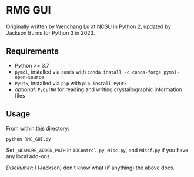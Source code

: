 # RMG GUI

Originally written by Wenchang Lu at NCSU in Python 2, updated by Jackson Burns for Python 3 in 2023.

## Requirements

 - Python >= 3.7
 - `pymol`, installed via `conda` with `conda install -c conda-forge pymol-open-source`
 - `PyQt5`, installed via `pip` with `pip install PyQt5`
 - _optional_: `PyCifRW` for reading and writing crystallographic information files

## Usage

From within this directory:

`python RMG_GUI.py`

Set `_NCSMURG_ADDON_PATH` in `IOControl.py`, `Misc.py`, and `Mdscf.py` if you have any local add-ons.

_Disclaimer_: I (Jackson) don't know what (if anything) the above does.
